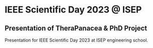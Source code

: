 # IEEE Scientific Day 2023 @ ISEP
## Presentation of TheraPanacea & PhD Project

Presentation for IEEE Scientific Day 2023 at ISEP engineering school.
